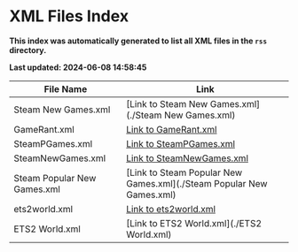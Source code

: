 # XML Files Index
**This index was automatically generated to list all XML files in the `rss` directory.**

**Last updated: 2024-06-08 14:58:45**

| File Name | Link |
|-----------|------|
| Steam New Games.xml | [Link to Steam New Games.xml](./Steam New Games.xml) |
| GameRant.xml | [Link to GameRant.xml](./GameRant.xml) |
| SteamPGames.xml | [Link to SteamPGames.xml](./SteamPGames.xml) |
| SteamNewGames.xml | [Link to SteamNewGames.xml](./SteamNewGames.xml) |
| Steam Popular New Games.xml | [Link to Steam Popular New Games.xml](./Steam Popular New Games.xml) |
| ets2world.xml | [Link to ets2world.xml](./ets2world.xml) |
| ETS2 World.xml | [Link to ETS2 World.xml](./ETS2 World.xml) |
